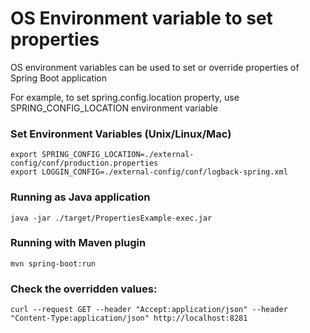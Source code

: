 # OS Environment variable to set properties
OS environment variables can be used to set or override properties of Spring Boot application

For example, to set spring.config.location property, use SPRING_CONFIG_LOCATION environment variable

### Set Environment Variables (Unix/Linux/Mac)

    export SPRING_CONFIG_LOCATION=./external-config/conf/production.properties
    export LOGGIN_CONFIG=./external-config/conf/logback-spring.xml

### Running as Java application

    java -jar ./target/PropertiesExample-exec.jar

### Running with Maven plugin

    mvn spring-boot:run

### Check the overridden values:

    curl --request GET --header "Accept:application/json" --header "Content-Type:application/json" http://localhost:8281
